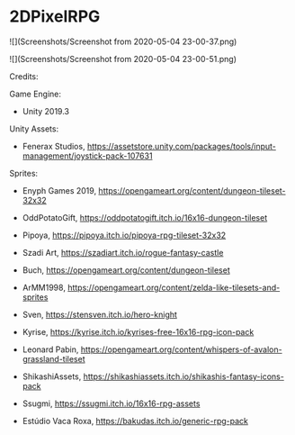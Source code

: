 # 2DPixelRPG

![](Screenshots/Screenshot from 2020-05-04 23-00-37.png)

![](Screenshots/Screenshot from 2020-05-04 23-00-51.png)

Credits:

Game Engine: 
 - Unity 2019.3

Unity Assets:
 - Fenerax Studios, https://assetstore.unity.com/packages/tools/input-management/joystick-pack-107631

Sprites:
 - Enyph Games 2019, https://opengameart.org/content/dungeon-tileset-32x32
 - OddPotatoGift, https://oddpotatogift.itch.io/16x16-dungeon-tileset
 - Pipoya, https://pipoya.itch.io/pipoya-rpg-tileset-32x32
 - Szadi Art, https://szadiart.itch.io/rogue-fantasy-castle

 - Buch, https://opengameart.org/content/dungeon-tileset
 - ArMM1998, https://opengameart.org/content/zelda-like-tilesets-and-sprites
 - Sven, https://stensven.itch.io/hero-knight
 - Kyrise, https://kyrise.itch.io/kyrises-free-16x16-rpg-icon-pack
 - Leonard Pabin, https://opengameart.org/content/whispers-of-avalon-grassland-tileset
 - ShikashiAssets, https://shikashiassets.itch.io/shikashis-fantasy-icons-pack
 - Ssugmi, https://ssugmi.itch.io/16x16-rpg-assets
 - Estúdio Vaca Roxa, https://bakudas.itch.io/generic-rpg-pack
